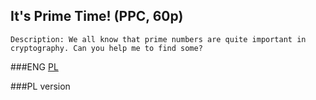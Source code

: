 ## It's Prime Time! (PPC, 60p)

	Description: We all know that prime numbers are quite important in cryptography. Can you help me to find some? 
	
###ENG
[PL](#pl-version)

###PL version

